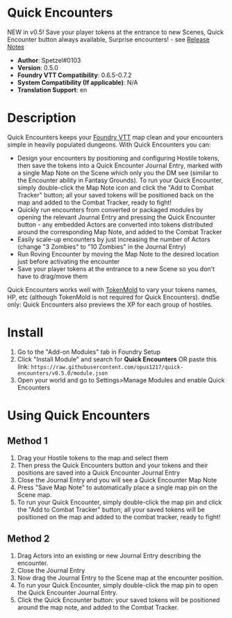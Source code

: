 # Quick Encounters
NEW in v0.5! Save your player tokens at the entrance to new Scenes, Quick Encounter button always available, Surprise encounters! - see [Release Notes](https://github.com/opus1217/quick-encounters/blob/master/CHANGELOG.md#changelog)
* **Author**: Spetzel#0103
* **Version**: 0.5.0
* **Foundry VTT Compatibility**: 0.6.5-0.7.2
* **System Compatibility (If applicable)**: N/A
* **Translation Support**: en


# Description

Quick Encounters keeps your [Foundry VTT](https://foundryvtt.com/) map clean and your encounters simple in heavily populated dungeons. With Quick Encounters you can:
* Design your encounters by positioning and configuring Hostile tokens, then save the tokens into a Quick Encounter Journal Entry, marked with a single Map Note on the Scene which only you the DM see (similar to the Encounter ability in Fantasy Grounds). To run your Quick Encounter, simply double-click the Map Note icon and click the "Add to Combat Tracker" button; all your saved tokens will be positioned back on the map and added to the Combat Tracker, ready to fight!
* Quickly run encounters from converted or packaged modules by opening the relevant Journal Entry and pressing the Quick Encounter button - any embedded Actors are converted into tokens distributed around the corresponding Map Note, and added to the Combat Tracker
* Easily scale-up encounters by just increasing the number of Actors (change "3 Zombies" to "10 Zombies" in the Journal Entry)
* Run Roving Encounter by moving the Map Note to the desired location just before activating the encounter
* Save your player tokens at the entrance to a new Scene so you don't have to drag/move them

Quick Encounters works well with [TokenMold](https://github.com/Moerill/token-mold#token-mold) to vary your tokens names, HP, etc (although TokenMold is not required for Quick Encounters). dnd5e only: Quick Encounters also previews the XP for each group of hostiles.

# Install
1. Go to the "Add-on Modules" tab in Foundry Setup
2. Click "Install Module" and search for **Quick Encounters** OR paste this link: `https://raw.githubusercontent.com/opus1217/quick-encounters/v0.5.0/module.json`
3. Open your world and go to Settings>Manage Modules and enable Quick Encounters

# Using Quick Encounters
## Method 1
1. Drag your Hostile tokens to the map and select them
2. Then press the Quick Encounters button and your tokens and their positions are saved into a Quick Encounter Journal Entry
3. Close the Journal Entry and you will see a Quick Encounter Map Note
4. Press "Save Map Note" to automatically place a single map pin on the Scene map.
5. To run your Quick Encounter, simply double-click the map pin and click the "Add to Combat Tracker" button; all your saved tokens will be positioned on the map and added to the combat tracker, ready to fight!

## Method 2
1. Drag Actors into an existing or new Journal Entry describing the encounter.
2. Close the Journal Entry
3. Now drag the Journal Entry to the Scene map at the encounter position.
4. To run your Quick Encounter, simply double-click the map pin to open the Quick Encounter Journal Entry.
5. Click the Quick Encounter button: your saved tokens will be positioned around the map note, and added to the Combat Tracker.
